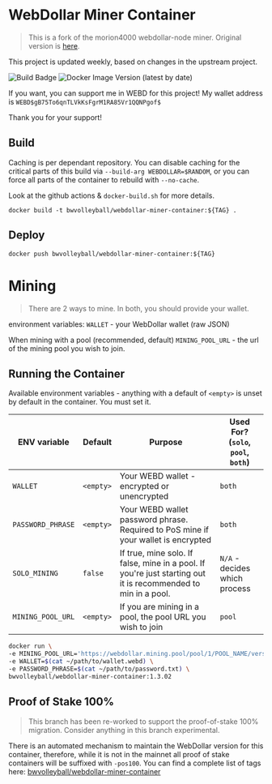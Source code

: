 # WebDollar Miner Container
> This is a fork of the morion4000 webdollar-node miner. Original version is [here](https://github.com/morion4000/webdollar-node).

This project is updated weekly, based on changes in the upstream project.

![Build Badge](https://github.com/bwvolleyball/webdollar-miner-container/actions/workflows/build-container.yaml/badge.svg) ![Docker Image Version (latest by date)](https://img.shields.io/docker/v/bwvolleyball/webdollar-miner-container)

If you want, you can support me in WEBD for this project! My wallet address is `WEBD$gB75To6qnTLVkKsFgrM1RA85Vr1QQNPgof$` 

Thank you for your support!

## Build

Caching is per dependant repository.  You can disable caching for the critical parts of this build via `--build-arg WEBDOLLAR=$RANDOM`, or you can force all parts of the container to rebuild with `--no-cache`.

Look at the github actions & `docker-build.sh` for more details.

`docker build -t bwvolleyball/webdollar-miner-container:${TAG} .`

## Deploy

`docker push bwvolleyball/webdollar-miner-container:${TAG}`

# Mining
> There are 2 ways to mine.  In both, you should provide your wallet.

environment variables:
`WALLET` - your WebDollar wallet (raw JSON)

When mining with a pool (recommended, default)
`MINING_POOL_URL` - the url of the mining pool you wish to join.

## Running the Container

Available environment variables - anything with a default of `<empty>` is unset by default in the container.
You must set it.

| ENV variable | Default | Purpose | Used For? (`solo`, `pool`, `both`) |
| ------------ | ------- | ------- | ---------------------------------- |
| `WALLET`     | `<empty>` | Your WEBD wallet - encrypted or unencrypted | `both` |
| `PASSWORD_PHRASE` | `<empty>` | Your WEBD wallet password phrase. Required to PoS mine if your wallet is encrypted | `both` |
| `SOLO_MINING` | `false` | If true, mine solo. If false, mine in a pool. If you're just starting out it is recommended to min in a pool. | `N/A` - decides which process |
| `MINING_POOL_URL` | `<empty>` | If you are mining in a pool, the pool URL you wish to join | `pool` |

```bash
docker run \
-e MINING_POOL_URL='https://webdollar.mining.pool/pool/1/POOL_NAME/version/sha/https:$$domain.com:443' \
-e WALLET=$(cat ~/path/to/wallet.webd) \
-e PASSWORD_PHRASE=$(cat ~/path/to/password.txt) \
bwvolleyball/webdollar-miner-container:1.3.02
```

## Proof of Stake 100%
> This branch has been re-worked to support the proof-of-stake 100% migration. Consider anything in this branch experimental.

There is an automated mechanism to maintain the WebDollar version for this container, therefore, while it is not in the mainnet
all proof of stake containers will be suffixed with `-pos100`.  You can find a complete list of tags here: [bwvolleyball/webdollar-miner-container](https://hub.docker.com/r/bwvolleyball/webdollar-miner-container/tags?page=1&ordering=last_updated)
